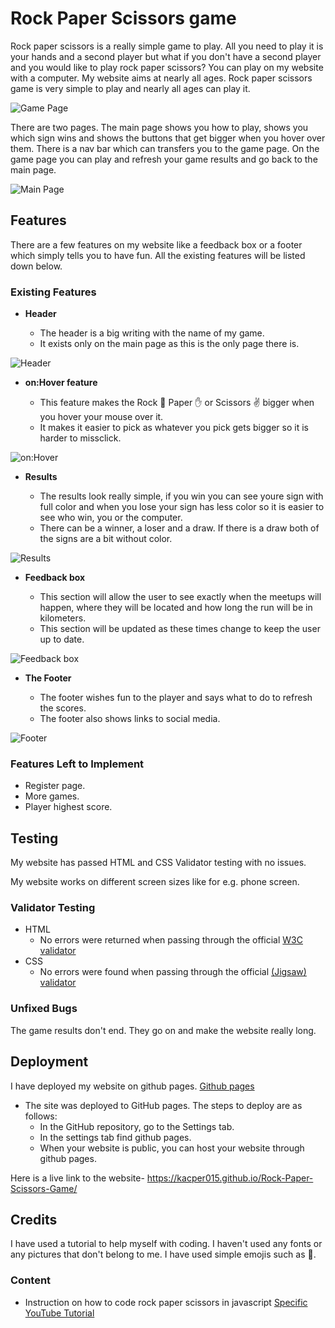 # Rock Paper Scissors game

Rock paper scissors is a really simple game to play. All you need to play it is your hands and a second player but what if you don't have a second player and you would like to play rock paper scissors? You can play on my website with a computer. My website aims at nearly all ages. Rock paper scissors game is very simple to play and nearly all ages can play it.

![Game Page](https://github.com/Kacper015/Rock-Paper-Scissors-Game/blob/9ebcb9dd5961432783fd5e67dc4b953c3b022b7c/Media/RockPaperScissorsGamePage.png)

There are two pages. The main page shows you how to play, shows you which sign wins and shows the buttons that get bigger when you hover over them. There is a nav bar which can transfers you to the game page. On the game page you can play and refresh your game results and go back to the main page.

![Main Page](https://github.com/Kacper015/Rock-Paper-Scissors-Game/blob/462a3460cc5045e7123c1fb827c6735a996a3016/Media/RPS%20Main.png)

## Features 

There are a few features on my website like a feedback box or a footer which simply tells you to have fun. All the existing features will be listed down below. 

### Existing Features

- __Header__

  - The header is a big writing with the name of my game.
  - It exists only on the main page as this is the only page there is. 

![Header](https://github.com/Kacper015/Rock-Paper-Scissors-Game/blob/1ac6e32adbc62c0d4176e01aaafb93321725fa67/Media/RockPaperScissorsHeader.png)

- __on:Hover feature__

  - This feature makes the Rock 👊 Paper ✋ or Scissors ✌️ bigger when you hover your mouse over it. 
  - It makes it easier to pick as whatever you pick gets bigger so it is harder to missclick. 

![on:Hover](https://github.com/Kacper015/Rock-Paper-Scissors-Game/blob/1ac6e32adbc62c0d4176e01aaafb93321725fa67/Media/RockPaperScissorsButtons.png)

- __Results__

  - The results look really simple, if you win you can see youre sign with full color and when you lose your sign has less color so it is easier to see who win, you or the computer. 
  - There can be a winner, a loser and a draw. If there is a draw both of the signs are a bit without color. 

![Results](https://github.com/Kacper015/Rock-Paper-Scissors-Game/blob/1ac6e32adbc62c0d4176e01aaafb93321725fa67/Media/RockPaperScissorsResults.png)

- __Feedback box__

  - This section will allow the user to see exactly when the meetups will happen, where they will be located and how long the run will be in kilometers. 
  - This section will be updated as these times change to keep the user up to date. 

![Feedback box](https://github.com/Kacper015/Rock-Paper-Scissors-Game/blob/1ac6e32adbc62c0d4176e01aaafb93321725fa67/Media/RockPaperScissorsFooter.png)

- __The Footer__ 

  - The footer wishes fun to the player and says what to do to refresh the scores. 
  - The footer also shows links to social media. 

![Footer](https://github.com/Kacper015/Rock-Paper-Scissors-Game/blob/1ac6e32adbc62c0d4176e01aaafb93321725fa67/Media/RockPaperScissorsFooter.png)

### Features Left to Implement

- Register page.
- More games. 
- Player highest score. 

## Testing 

My website has passed HTML and CSS Validator testing with no issues. 

My website works on different screen sizes like for e.g. phone screen. 

### Validator Testing 

- HTML
  - No errors were returned when passing through the official [W3C validator](https://validator.w3.org/nu/?doc=https%3A%2F%2Fcode-institute-org.github.io%2Flove-running-2.0%2Findex.html)
- CSS
  - No errors were found when passing through the official [(Jigsaw) validator](https://jigsaw.w3.org/css-validator/validator?uri=https%3A%2F%2Fvalidator.w3.org%2Fnu%2F%3Fdoc%3Dhttps%253A%252F%252Fcode-institute-org.github.io%252Flove-running-2.0%252Findex.html&profile=css3svg&usermedium=all&warning=1&vextwarning=&lang=en#css)

### Unfixed Bugs

The game results don't end. They go on and make the website really long.

## Deployment

I have deployed my website on github pages. [Github pages](https://github.com/)

- The site was deployed to GitHub pages. The steps to deploy are as follows: 
  - In the GitHub repository, go to the Settings tab.
  - In the settings tab find github pages.
  - When your website is public, you can host your website through github pages. 

Here is a live link to the website- https://kacper015.github.io/Rock-Paper-Scissors-Game/


## Credits 

I have used a tutorial to help myself with coding. I haven't used any fonts or any pictures that don't belong to me. I have used simple emojis such as 👊.

### Content 

- Instruction on how to code rock paper scissors in javascript [Specific YouTube Tutorial](https://youtu.be/1yS-JV4fWqY)

